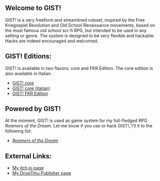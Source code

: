 ## Welcome to GIST!

GIST! is a very freeform and streamlined ruleset, inspired by the Free Kriegsspiel Revolution and Old School Renaissance movements, based on the most famous old school sci-fi RPG, but intended to be used in any setting or genre. The system is designed to be very flexible and hackable. Hacks are indeed encouraged and welcomed.

## GIST! Editions:

GIST! is available in two flavors: core and FKR Edition. The core edition is also available in Italian.

* [GIST! core](GIST!.md)
* [GIST! core (italian)](GIST!_ita.md)
* [GIST! FKR Edition](GIST!_FKR.md)

## Powered by GIST!

At the moment, GIST! is used as game system for my full-fledged RPG *Roamers of the Dream*. Let me know if you use or hack GIST!, I'll it to the following list:

* [*Roamers of the Dream*](https://zeruhur.itch.io/roamers-of-the-dream)

## External Links:

* [My itch.io page](https://zeruhur.itch.io/)
* [My DriveTrhu Publisher page](https://www.drivethrurpg.com/browse/pub/18634/Wolf-Moon-Games)

